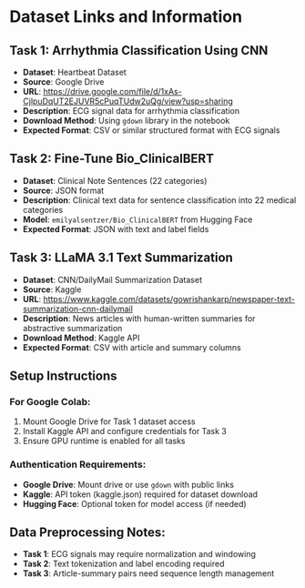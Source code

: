 # Dataset Links and Information

## Task 1: Arrhythmia Classification Using CNN
- **Dataset**: Heartbeat Dataset
- **Source**: Google Drive
- **URL**: https://drive.google.com/file/d/1xAs-CjlpuDqUT2EJUVR5cPuqTUdw2uQg/view?usp=sharing
- **Description**: ECG signal data for arrhythmia classification
- **Download Method**: Using `gdown` library in the notebook
- **Expected Format**: CSV or similar structured format with ECG signals

## Task 2: Fine-Tune Bio_ClinicalBERT
- **Dataset**: Clinical Note Sentences (22 categories)
- **Source**: JSON format
- **Description**: Clinical text data for sentence classification into 22 medical categories
- **Model**: `emilyalsentzer/Bio_ClinicalBERT` from Hugging Face
- **Expected Format**: JSON with text and label fields

## Task 3: LLaMA 3.1 Text Summarization
- **Dataset**: CNN/DailyMail Summarization Dataset
- **Source**: Kaggle
- **URL**: https://www.kaggle.com/datasets/gowrishankarp/newspaper-text-summarization-cnn-dailymail
- **Description**: News articles with human-written summaries for abstractive summarization
- **Download Method**: Kaggle API
- **Expected Format**: CSV with article and summary columns

## Setup Instructions

### For Google Colab:
1. Mount Google Drive for Task 1 dataset access
2. Install Kaggle API and configure credentials for Task 3
3. Ensure GPU runtime is enabled for all tasks

### Authentication Requirements:
- **Google Drive**: Mount drive or use `gdown` with public links
- **Kaggle**: API token (kaggle.json) required for dataset download
- **Hugging Face**: Optional token for model access (if needed)

## Data Preprocessing Notes:
- **Task 1**: ECG signals may require normalization and windowing
- **Task 2**: Text tokenization and label encoding required
- **Task 3**: Article-summary pairs need sequence length management